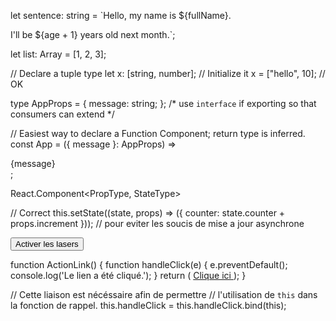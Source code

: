 let sentence: string = `Hello, my name is ${fullName}.
 
I'll be ${age + 1} years old next month.`;

let list: Array<number> = [1, 2, 3];

// Declare a tuple type
let x: [string, number];
// Initialize it
x = ["hello", 10]; // OK

type AppProps = {
  message: string;
}; /* use `interface` if exporting so that consumers can extend */

// Easiest way to declare a Function Component; return type is inferred.
const App = ({ message }: AppProps) => <div>{message}</div>;

React.Component<PropType, StateType>


// Correct
this.setState((state, props) => ({
  counter: state.counter + props.increment
})); // pour eviter les soucis de mise a jour asynchrone

<button onClick={activateLasers}>
  Activer les lasers
</button>

function ActionLink() {
  function handleClick(e) {    e.preventDefault();    console.log('Le lien a été cliqué.');  }
  return (
    <a href="#" onClick={handleClick}>      Clique ici
    </a>
  );
}

 // Cette liaison est nécéssaire afin de permettre    // l'utilisation de `this` dans la fonction de rappel.    this.handleClick = this.handleClick.bind(this);